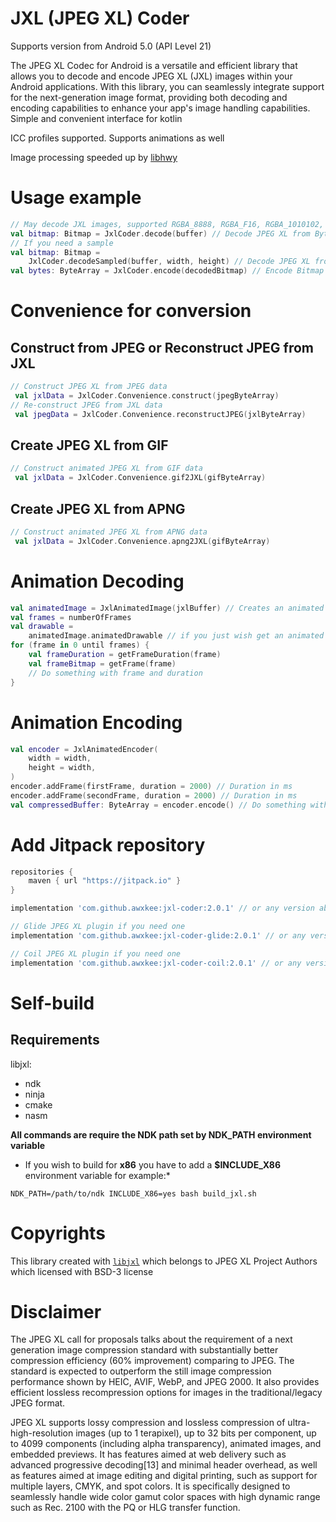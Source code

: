 # JXL (JPEG XL) Coder

Supports version from Android 5.0 (API Level 21)

The JPEG XL Codec for Android is a versatile and efficient library that allows you to decode and
encode JPEG XL (JXL) images within your Android applications. With this library, you can seamlessly
integrate support for the next-generation image format, providing both decoding and encoding
capabilities to enhance your app's image handling capabilities. Simple and convenient interface for kotlin

ICC profiles supported. Supports animations as well

Image processing speeded up by [libhwy](https://github.com/google/highway)

# Usage example

```kotlin
// May decode JXL images, supported RGBA_8888, RGBA_F16, RGBA_1010102, RGB_565, HARDWARE
val bitmap: Bitmap = JxlCoder.decode(buffer) // Decode JPEG XL from ByteArray
// If you need a sample
val bitmap: Bitmap =
    JxlCoder.decodeSampled(buffer, width, height) // Decode JPEG XL from ByteArray with given size
val bytes: ByteArray = JxlCoder.encode(decodedBitmap) // Encode Bitmap to JPEG XL
```

# Convenience for conversion

## Construct from JPEG or Reconstruct JPEG from JXL
```kotlin
// Construct JPEG XL from JPEG data
 val jxlData = JxlCoder.Convenience.construct(jpegByteArray)
// Re-construct JPEG from JXL data
 val jpegData = JxlCoder.Convenience.reconstructJPEG(jxlByteArray)
```

## Create JPEG XL from GIF
```kotlin
// Construct animated JPEG XL from GIF data
 val jxlData = JxlCoder.Convenience.gif2JXL(gifByteArray)
```

## Create JPEG XL from APNG
```kotlin
// Construct animated JPEG XL from APNG data
 val jxlData = JxlCoder.Convenience.apng2JXL(gifByteArray)
```

# Animation Decoding

```kotlin
val animatedImage = JxlAnimatedImage(jxlBuffer) // Creates an animated image
val frames = numberOfFrames
val drawable =
    animatedImage.animatedDrawable // if you just wish get an animated drawable NOT OPTIMIZED It will just render all bitmaps into one drawable
for (frame in 0 until frames) {
    val frameDuration = getFrameDuration(frame)
    val frameBitmap = getFrame(frame)
    // Do something with frame and duration
}
```

# Animation Encoding

```kotlin
val encoder = JxlAnimatedEncoder(
    width = width,
    height = width,
)
encoder.addFrame(firstFrame, duration = 2000) // Duration in ms
encoder.addFrame(secondFrame, duration = 2000) // Duration in ms
val compressedBuffer: ByteArray = encoder.encode() // Do something with buffer
```

# Add Jitpack repository

```groovy
repositories {
    maven { url "https://jitpack.io" }
}
```

```groovy
implementation 'com.github.awxkee:jxl-coder:2.0.1' // or any version above picker from release tags

// Glide JPEG XL plugin if you need one
implementation 'com.github.awxkee:jxl-coder-glide:2.0.1' // or any version above picker from release tags

// Coil JPEG XL plugin if you need one
implementation 'com.github.awxkee:jxl-coder-coil:2.0.1' // or any version above picker from release tags
```

# Self-build

## Requirements

libjxl:

- ndk
- ninja
- cmake
- nasm

**All commands are require the NDK path set by NDK_PATH environment variable**

* If you wish to build for **x86** you have to add a **$INCLUDE_X86** environment variable for
  example:*

```shell
NDK_PATH=/path/to/ndk INCLUDE_X86=yes bash build_jxl.sh
```

# Copyrights

This library created with [`libjxl`](https://github.com/libjxl/libjxl/tree/main) which belongs to
JPEG XL Project
Authors which licensed with BSD-3 license

# Disclaimer

The JPEG XL call for proposals talks about the requirement of a next generation image compression
standard with substantially better compression efficiency (60% improvement) comparing to JPEG. The
standard is expected to outperform the still image compression performance shown by HEIC, AVIF,
WebP, and JPEG 2000. It also provides efficient lossless recompression options for images in the
traditional/legacy JPEG format.

JPEG XL supports lossy compression and lossless compression of ultra-high-resolution images (up to 1
terapixel), up to 32 bits per component, up to 4099 components (including alpha transparency),
animated images, and embedded previews. It has features aimed at web delivery such as advanced
progressive decoding[13] and minimal header overhead, as well as features aimed at image editing and
digital printing, such as support for multiple layers, CMYK, and spot colors. It is specifically
designed to seamlessly handle wide color gamut color spaces with high dynamic range such as Rec.
2100 with the PQ or HLG transfer function. 
